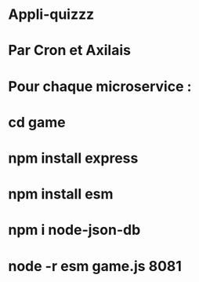 # Appli-quizzz

# Par Cron et Axilais

# Pour chaque microservice :

# cd game
# npm install express
# npm install esm
# npm i node-json-db
# node -r esm game.js 8081


